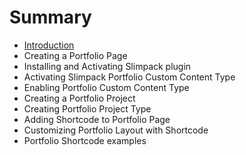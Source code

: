 # Summary

* [Introduction](README.md)
* Creating a Portfolio Page
* Installing and Activating Slimpack plugin
* Activating Slimpack Portfolio Custom Content Type
* Enabling Portfolio Custom Content Type
* Creating a Portfolio Project
* Creating Portfolio Project Type
* Adding Shortcode to Portfolio Page
* Customizing Portfolio Layout with Shortcode
* Portfolio Shortcode examples

